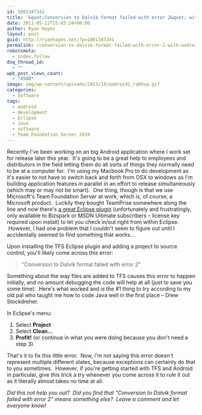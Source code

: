 ```yaml
---
id: 1001347241
title: '&quot;Conversion to Dalvik format failed with error 2&quot; with Android and the Team Foundation Server 2010 Eclipse Plugin'
date: 2011-05-12T15:03:24+00:00
author: Ryan Hayes
layout: post
guid: http://ryanhayes.net/?p=1001347241
permalink: /conversion-to-dalvik-format-failed-with-error-2-with-android-and-the-team-foundation-server-2010-eclipse-plugin/
robotsmeta:
  - index,follow
dsq_thread_id:
  - ""
wpb_post_views_count:
  - "4568"
image: img/wp-content/uploads/2013/10/android1_rabhvp.gif
categories:
  - Software
tags:
  - android
  - development
  - Eclipse
  - Java
  - software
  - Team Foundation Server 2010
---
```

Recently I've been working on an big Android application where I work set for release later this year.  It's going to be a great help to employees and distributors in the field letting them do all sorts of things they normally need to be at a computer for.  I'm using my Macbook Pro to do development as it's easier to not have to switch back and forth from OSX to windows as I'm building application features in parallel in an effort to release simultaneously (which may or may not be smart).  One thing, though is that we use Microsoft's Team Foundation Server at work, which is, of course, a Microsoft product.  Luckily they bought TeamPrise somewhere along the line and now there's [a great Eclipse plugin](http://www.microsoft.com/downloads/en/details.aspx?FamilyID=AF1F5168-C0F7-47C6-BE7A-2A83A6C02E57&displaylang=en) (unfortunately and frustratingly, only available to Bizspark or MSDN Ultimate subscribers &#8211; license key required upon install) to let you check in/out right from within Eclipse.  However, I had one problem that I couldn't seem to figure out until I accidentally seemed to find something that works&#8230;<!--more-->

Upon installing the TFS Eclipse plugin and adding a project to source control, you'll likely come across this error:

> "Conversion to Dalvik format failed with error 2"

Something about the way files are added to TFS causes this error to happen initially, and no amount debugging the code will help at all (just to save you some time).  Here's what worked and is the #1 thing to try according to my old pal who taught me how to code Java well in the first place &#8211; Drew Stockdreher.

In Eclipse's menu:

  1. Select **Project**
  2. Select **Clean&#8230;**
  3. **Profit!** (or continue in what you were doing because you don't need a step 3).

That's it to fix this little error.  Now, I'm not saying this error doesn't represent multiple different states, because exceptions can certainly do that to you sometimes.  However, if you're getting started with TFS and Android in particular, give this trick a try whenever you come across it to rule it out as it literally almost takes no time at all.

_Did this not help you out?  Did you find that "Conversion to Dalvik format failed with error 2" means something else?  Leave a comment and let everyone know!_

&nbsp;